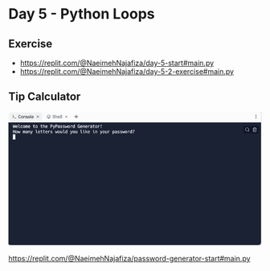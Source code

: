# Day 5 - Python Loops

## Exercise

- https://replit.com/@NaeimehNajafiza/day-5-start#main.py
- https://replit.com/@NaeimehNajafiza/day-5-2-exercise#main.py

## Tip Calculator

![Password Generator](day_05_gif.gif)

https://replit.com/@NaeimehNajafiza/password-generator-start#main.py
